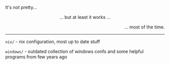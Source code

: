 <p align="left">
It's not pretty...
</p>
<p align="center">
... but at least it works ...
</p>
<p align="right">
... most of the time.
</p>

----

`nix/` - nix configuration, most up to date stuff

`windows/` - outdated collection of windows confs and some helpful programs from few years ago
